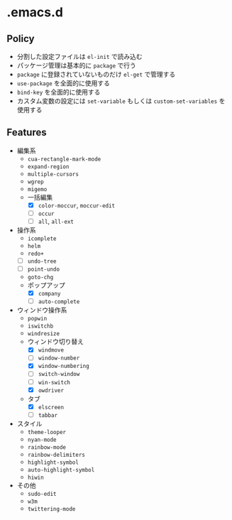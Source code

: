 # .emacs.d

## Policy

- 分割した設定ファイルは `el-init` で読み込む
- パッケージ管理は基本的に `package` で行う
- `package` に登録されていないものだけ `el-get` で管理する
- `use-package` を全面的に使用する
- `bind-key` を全面的に使用する
- カスタム変数の設定には `set-variable` もしくは `custom-set-variables` を使用する

## Features

- 編集系
  - `cua-rectangle-mark-mode`
  - `expand-region`
  - `multiple-cursors`
  - `wgrep`
  - `migemo`
  - 一括編集
    - [x] `color-moccur`, `moccur-edit`
    - [ ] `occur`
    - [ ] `all`, `all-ext`
- 操作系
  - `icomplete`
  - `helm`
  - `redo+`
  - [ ] `undo-tree`
  - [ ] `point-undo`
  - `goto-chg`
  - ポップアップ
    - [x] `company`
    - [ ] `auto-complete`
- ウィンドウ操作系
  - `popwin`
  - `iswitchb`
  - `windresize`
  - ウィンドウ切り替え
    - [x] `windmove`
	- [ ] `window-number`
	- [x] `window-numbering`
    - [ ] `switch-window`
    - [ ] `win-switch`
    - [x] `owdriver`
  - タブ
    - [x] `elscreen`
    - [ ] `tabbar`
- スタイル
  - `theme-looper`
  - `nyan-mode`
  - `rainbow-mode`
  - `rainbow-delimiters`
  - `highlight-symbol`
  - `auto-highlight-symbol`
  - `hiwin`
- その他
  - `sudo-edit`
  - `w3m`
  - `twittering-mode`